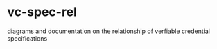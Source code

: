 # vc-spec-rel
diagrams and documentation on the relationship of verfiable credential specifications
